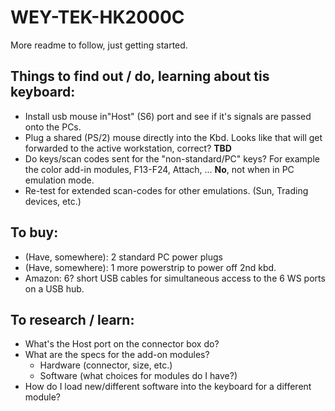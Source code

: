# WEY-TEK-HK2000C

More readme to follow, just getting started.

## Things to find out / do, learning about tis keyboard:

* Install usb mouse in"Host" (S6) port and see if it's signals are passed onto the PCs.
* Plug a shared (PS/2) mouse directly into the Kbd. Looks like that will get
forwarded to the active workstation, correct? **TBD**
* Do keys/scan codes sent for the "non-standard/PC" keys? For example the color
add-in modules, F13-F24, Attach, ... **No**, not when in PC emulation mode.
* Re-test for extended scan-codes for other emulations. (Sun, Trading devices, etc.)


## To buy:

* (Have, somewhere): 2 standard PC power plugs
* (Have, somewhere): 1 more powerstrip to power off 2nd kbd.
* Amazon: 6? short USB cables for simultaneous access to the 6 WS ports on a USB hub.


## To research / learn:

* What's the Host port on the connector box do?
* What are the specs for the add-on modules?
    * Hardware (connector, size, etc.)
    * Software (what choices for modules do I have?)
* How do I load new/different software into the keyboard for a different module?

